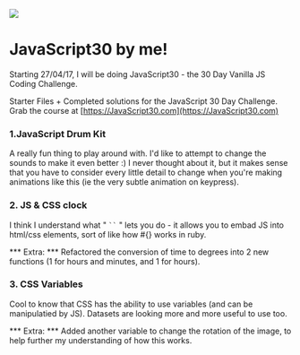 ![](https://javascript30.com/images/JS3-social-share.png)

# JavaScript30 by me!

Starting 27/04/17, I will be doing JavaScript30 - the 30 Day Vanilla JS Coding Challenge.

Starter Files + Completed solutions for the JavaScript 30 Day Challenge.
Grab the course at [https://JavaScript30.com](https://JavaScript30.com)

### 1.JavaScript Drum Kit
A really fun thing to play around with. I'd like to attempt to change the sounds to make it even better :) I never thought about it, but it makes sense that you have to consider every little detail to change when you're making animations like this (ie the very subtle animation on keypress).

### 2. JS & CSS clock

I think I understand what " ``` `` ``` " lets you do - it allows you to embad JS into html/css elements, sort of like how #{} works in ruby.

  *** Extra: *** Refactored the conversion of time to degrees into 2 new functions (1 for hours and minutes, and 1 for hours).

### 3. CSS Variables

Cool to know that CSS has the ability to use variables (and can be manipulatied by JS). Datasets are looking more and more useful to use too.

  *** Extra: *** Added another variable to change the rotation of the image, to help further my understanding of how this works.
